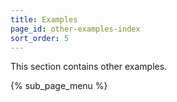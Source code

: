 ```yaml
---
title: Examples
page_id: other-examples-index
sort_order: 5
---
```

This section contains other examples.

{% sub_page_menu %}
